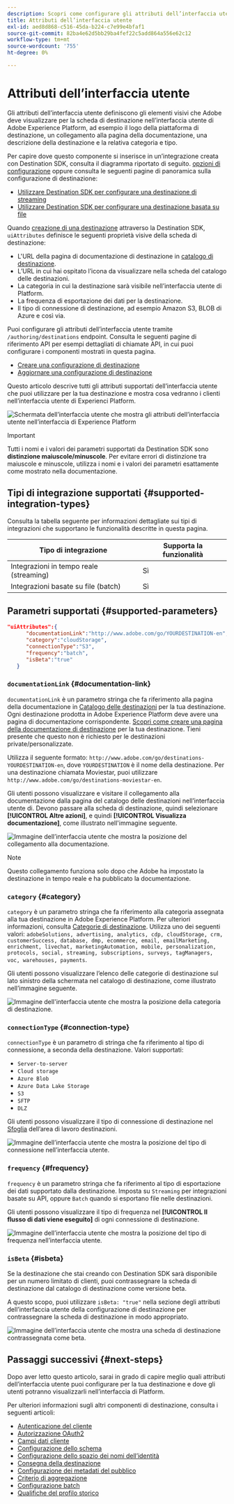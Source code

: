 ```yaml
---
description: Scopri come configurare gli attributi dell’interfaccia utente, ad esempio il collegamento alla documentazione, la categoria della scheda di destinazione e il tipo e la frequenza di connessione della destinazione, per le destinazioni create con Destination SDK.
title: Attributi dell’interfaccia utente
exl-id: aed8d868-c516-45da-b224-c7e99e4bfaf1
source-git-commit: 82ba4e62d5bb29ba4fef22c5add864a556e62c12
workflow-type: tm+mt
source-wordcount: '755'
ht-degree: 0%

---
```


# Attributi dell’interfaccia utente

Gli attributi dell’interfaccia utente definiscono gli elementi visivi che Adobe deve visualizzare per la scheda di destinazione nell’interfaccia utente di Adobe Experience Platform, ad esempio il logo della piattaforma di destinazione, un collegamento alla pagina della documentazione, una descrizione della destinazione e la relativa categoria e tipo.

Per capire dove questo componente si inserisce in un’integrazione creata con Destination SDK, consulta il diagramma riportato di seguito. [opzioni di configurazione](../configuration-options.md) oppure consulta le seguenti pagine di panoramica sulla configurazione di destinazione:

* [Utilizzare Destination SDK per configurare una destinazione di streaming](../../guides/configure-destination-instructions.md#create-destination-configuration)
* [Utilizzare Destination SDK per configurare una destinazione basata su file](../../guides/configure-file-based-destination-instructions.md#create-destination-configuration)

Quando [creazione di una destinazione](../../authoring-api/destination-configuration/create-destination-configuration.md) attraverso la Destination SDK, `uiAttributes` definisce le seguenti proprietà visive della scheda di destinazione:

* L&#39;URL della pagina di documentazione di destinazione in [catalogo di destinazione](../../../catalog/overview.md).
* L’URL in cui hai ospitato l’icona da visualizzare nella scheda del catalogo delle destinazioni.
* La categoria in cui la destinazione sarà visibile nell’interfaccia utente di Platform.
* La frequenza di esportazione dei dati per la destinazione.
* Il tipo di connessione di destinazione, ad esempio Amazon S3, BLOB di Azure e così via.

Puoi configurare gli attributi dell’interfaccia utente tramite `/authoring/destinations` endpoint. Consulta le seguenti pagine di riferimento API per esempi dettagliati di chiamate API, in cui puoi configurare i componenti mostrati in questa pagina.

* [Creare una configurazione di destinazione](../../authoring-api/destination-configuration/create-destination-configuration.md)
* [Aggiornare una configurazione di destinazione](../../authoring-api/destination-configuration/update-destination-configuration.md)

Questo articolo descrive tutti gli attributi supportati dell’interfaccia utente che puoi utilizzare per la tua destinazione e mostra cosa vedranno i clienti nell’interfaccia utente di Experienci Platform.

![Schermata dell’interfaccia utente che mostra gli attributi dell’interfaccia utente nell’interfaccia di Experience Platform](../../assets/functionality/destination-configuration/ui-attributes.png)

>[!IMPORTANT]
>
>Tutti i nomi e i valori dei parametri supportati da Destination SDK sono **distinzione maiuscole/minuscole**. Per evitare errori di distinzione tra maiuscole e minuscole, utilizza i nomi e i valori dei parametri esattamente come mostrato nella documentazione.

## Tipi di integrazione supportati {#supported-integration-types}

Consulta la tabella seguente per informazioni dettagliate sui tipi di integrazioni che supportano le funzionalità descritte in questa pagina.

| Tipo di integrazione | Supporta la funzionalità |
|---|---|
| Integrazioni in tempo reale (streaming) | Sì |
| Integrazioni basate su file (batch) | Sì |

## Parametri supportati {#supported-parameters}

```json
"uiAttributes":{
      "documentationLink":"http://www.adobe.com/go/YOURDESTINATION-en",
      "category":"cloudStorage",
      "connectionType":"S3",
      "frequency":"batch",
      "isBeta":"true"
   }
```

### `documentationLink` {#documentation-link}

`documentationLink` è un parametro stringa che fa riferimento alla pagina della documentazione in [Catalogo delle destinazioni](../../../catalog/overview.md) per la tua destinazione. Ogni destinazione prodotta in Adobe Experience Platform deve avere una pagina di documentazione corrispondente. [Scopri come creare una pagina della documentazione di destinazione](../../docs-framework/documentation-instructions.md) per la tua destinazione. Tieni presente che questo non è richiesto per le destinazioni private/personalizzate.

Utilizza il seguente formato: `http://www.adobe.com/go/destinations-YOURDESTINATION-en`, dove `YOURDESTINATION` è il nome della destinazione. Per una destinazione chiamata Moviestar, puoi utilizzare `http://www.adobe.com/go/destinations-moviestar-en`.

Gli utenti possono visualizzare e visitare il collegamento alla documentazione dalla pagina del catalogo delle destinazioni nell’interfaccia utente di. Devono passare alla scheda di destinazione, quindi selezionare **[!UICONTROL Altre azioni]**, e quindi **[!UICONTROL Visualizza documentazione]**, come illustrato nell&#39;immagine seguente.

![Immagine dell’interfaccia utente che mostra la posizione del collegamento alla documentazione.](../../assets/functionality/destination-configuration/ui-attributes-doc-link.png)

>[!NOTE]
>
>Questo collegamento funziona solo dopo che Adobe ha impostato la destinazione in tempo reale e ha pubblicato la documentazione.

### `category` {#category}

`category` è un parametro stringa che fa riferimento alla categoria assegnata alla tua destinazione in Adobe Experience Platform. Per ulteriori informazioni, consulta [Categorie di destinazione](../../../destination-types.md). Utilizza uno dei seguenti valori: `adobeSolutions, advertising, analytics, cdp, cloudStorage, crm, customerSuccess, database, dmp, ecommerce, email, emailMarketing, enrichment, livechat, marketingAutomation, mobile, personalization, protocols, social, streaming, subscriptions, surveys, tagManagers, voc, warehouses, payments`.

Gli utenti possono visualizzare l’elenco delle categorie di destinazione sul lato sinistro della schermata nel catalogo di destinazione, come illustrato nell’immagine seguente.

![Immagine dell&#39;interfaccia utente che mostra la posizione della categoria di destinazione.](../../assets/functionality/destination-configuration/ui-attributes-category.png)

<!-- ### `iconUrl` {#icon-url}

`iconUrl` is a string parameter that refers to the URL where you hosted the icon to be displayed in the destinations catalog card. For private custom integrations, this is not required. For productized configurations, you need to share an icon with the Adobe team when you [submit the destination for review](../../guides/submit-destination.md#logo).

Users can see the icon on your destination card, as shown in the image below.

![UI image showing the icon location.](../../assets/functionality/destination-configuration/ui-attributes-icon.png) -->

### `connectionType` {#connection-type}

`connectionType` è un parametro di stringa che fa riferimento al tipo di connessione, a seconda della destinazione. Valori supportati: <ul><li>`Server-to-server`</li><li>`Cloud storage`</li><li>`Azure Blob`</li><li>`Azure Data Lake Storage`</li><li>`S3`</li><li>`SFTP`</li><li>`DLZ`</li></ul>

Gli utenti possono visualizzare il tipo di connessione di destinazione nel [Sfoglia](../../../ui/destinations-workspace.md#browse) dell’area di lavoro destinazioni.

![Immagine dell’interfaccia utente che mostra la posizione del tipo di connessione nell’interfaccia utente.](../../assets/functionality/destination-configuration/ui-attributes-connection.png)

### `frequency` {#frequency}

`frequency` è un parametro stringa che fa riferimento al tipo di esportazione dei dati supportato dalla destinazione. Imposta su `Streaming` per integrazioni basate su API, oppure `Batch` quando si esportano file nelle destinazioni.

Gli utenti possono visualizzare il tipo di frequenza nel **[!UICONTROL Il flusso di dati viene eseguito]** di ogni connessione di destinazione.

![Immagine dell’interfaccia utente che mostra la posizione del tipo di frequenza nell’interfaccia utente.](../../assets/functionality/destination-configuration/ui-attributes-frequency.png)

### `isBeta` {#isbeta}

Se la destinazione che stai creando con Destination SDK sarà disponibile per un numero limitato di clienti, puoi contrassegnare la scheda di destinazione dal catalogo di destinazione come versione beta.

A questo scopo, puoi utilizzare `isBeta: "true"` nella sezione degli attributi dell’interfaccia utente della configurazione di destinazione per contrassegnare la scheda di destinazione in modo appropriato.

![Immagine dell’interfaccia utente che mostra una scheda di destinazione contrassegnata come beta.](../../assets/functionality/destination-configuration/ui-attributes-isbeta.png)

## Passaggi successivi {#next-steps}

Dopo aver letto questo articolo, sarai in grado di capire meglio quali attributi dell’interfaccia utente puoi configurare per la tua destinazione e dove gli utenti potranno visualizzarli nell’interfaccia di Platform.

Per ulteriori informazioni sugli altri componenti di destinazione, consulta i seguenti articoli:

* [Autenticazione del cliente](customer-authentication.md)
* [Autorizzazione OAuth2](oauth2-authorization.md)
* [Campi dati cliente](customer-data-fields.md)
* [Configurazione dello schema](schema-configuration.md)
* [Configurazione dello spazio dei nomi dell’identità](identity-namespace-configuration.md)
* [Consegna della destinazione](destination-delivery.md)
* [Configurazione dei metadati del pubblico](audience-metadata-configuration.md)
* [Criterio di aggregazione](aggregation-policy.md)
* [Configurazione batch](batch-configuration.md)
* [Qualifiche del profilo storico](historical-profile-qualifications.md)
